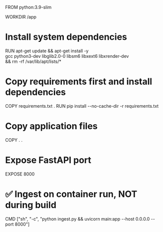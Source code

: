 FROM python:3.9-slim

WORKDIR /app

# Install system dependencies

RUN apt-get update && apt-get install -y \
 gcc python3-dev libglib2.0-0 libsm6 libxext6 libxrender-dev \
 && rm -rf /var/lib/apt/lists/\*

# Copy requirements first and install dependencies

COPY requirements.txt .
RUN pip install --no-cache-dir -r requirements.txt

# Copy application files

COPY . .

# Expose FastAPI port

EXPOSE 8000

# ✅ Ingest on container run, NOT during build

CMD ["sh", "-c", "python ingest.py && uvicorn main:app --host 0.0.0.0 --port 8000"]
